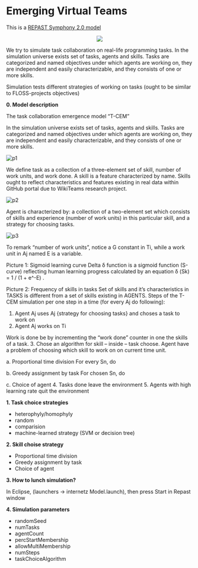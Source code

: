 # Emerging Virtual Teams

This is a [REPAST Symphony 2.0 model](http://repast.sourceforge.net/repast_simphony.html)

<p align="center"><img src="http://liveexpert.pl/coin.jpg" /></p>

We try to simulate task collaboration on real-life programming tasks. 
In the simulation universe exists set of tasks, agents and skills. 
Tasks are categorized and named objectives under which agents are working on, 
they are independent and easily characterizable, and they consists of one or more skills.

Simulation tests different strategies of working on tasks (ought to be similar to FLOSS-projects objectives)

**0. Model description**

The task collaboration emergence model “T-CEM”

In the simulation universe exists set of tasks, agents and skills. Tasks are categorized and named objectives under which agents are working on, they are independent and easily characterizable, and they consists of one or more skills.

![p1](http://liveexpert.pl/p1.png "p1")

We define task as a collection of a three-element set of skill, number of work units, and work done. A skill is a feature characterized by name. Skills ought to reflect characteristics and features existing in real data within GitHub portal due to WikiTeams research project. 

![p2](http://liveexpert.pl/p2.png "p2")

Agent is characterized by: a collection of a two-element set which consists of skills and experience (number of work units) in this particular skill, and a strategy for choosing tasks. 

![p3](http://liveexpert.pl/p3.png "p3")

To remark “number of work units”, notice a G constant in Ti, while a work unit in Aj named E is a variable.
 
Picture 1: Sigmoid learning curve
Delta δ function is a sigmoid function (S-curve) reflecting human learning progress calculated by an equation δ (Sk) = 1 / (1 + e^-E) . 
 
Picture 2: Frequency of skills in tasks
Set of skills and it’s characteristics in TASKS is different from a set of skills existing in AGENTS.
Steps of the T-CEM simulation per one step in a time (for every Aj do following):
1.	Agent Aj uses Aj {strategy for choosing tasks} and choses a task to work on
2.	Agent Aj works on Ti
 
Work is done be by incrementing the “work done” counter in one the skills of a task.
3.	Chose an algorithm for skill – inside – task choose. Agent have a problem of choosing which skill to work on on current time unit.
 
a.	Proportional time division
For every Sn, do
 
 
b.	Greedy assignment by task
For chosen Sn, do
 
c.	Choice of agent
4.	Tasks done leave the environment
5.	Agents with high learning rate quit the environment



**1. Task choice strategies**

* heterophyly/homophyly
* random
* comparision
* machine-learned strategy (SVM or decision tree)


**2. Skill choise strategy**

* Proportional time division
* Greedy assignment by task
* Choice of agent


**3. How to lunch simulation?**

In Eclipse, (launchers -> internetz Model.launch), then press Start in Repast window

**4. Simulation parameters**

* randomSeed
* numTasks
* agentCount
* percStartMembership
* allowMultiMembership
* numSteps
* taskChoiceAlgorithm
